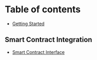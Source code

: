 # Table of contents

* [Getting Started](README.md)

## Smart Contract Integration

* [Smart Contract Interface](smart-contract-integration/interface.md)
